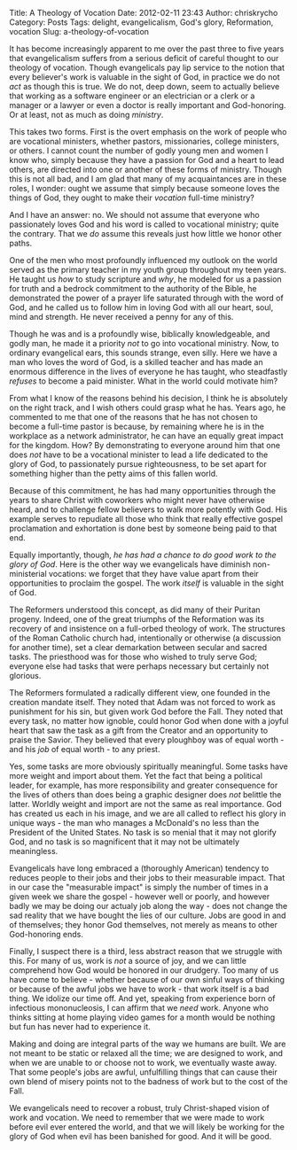 Title: A Theology of Vocation
Date: 2012-02-11 23:43
Author: chriskrycho
Category: Posts
Tags: delight, evangelicalism, God's glory, Reformation, vocation
Slug: a-theology-of-vocation

It has become increasingly apparent to me over the past three to five
years that evangelicalism suffers from a serious deficit of careful
thought to our theology of vocation. Though evangelicals pay lip service
to the notion that every believer's work is valuable in the sight of
God, in practice we do not *act* as though this is true. We do not, deep
down, seem to actually believe that working as a software engineer or an
electrician or a clerk or a manager or a lawyer or even a doctor is
really important and God-honoring. Or at least, not as much as doing
*ministry*. <!--more-->

This takes two forms. First is the overt emphasis on the work of people
who are vocational ministers, whether pastors, missionaries, college
ministers, or others. I cannot count the number of godly young men and
women I know who, simply because they have a passion for God and a heart
to lead others, are directed into one or another of these forms of
ministry. Though this is not all bad, and I am glad that many of my
acquaintances are in these roles, I wonder: ought we assume that simply
because someone loves the things of God, they ought to make their
*vocation* full-time ministry?

And I have an answer: no. We should not assume that everyone who
passionately loves God and his word is called to vocational ministry;
quite the contrary. That we *do* assume this reveals just how little we
honor other paths.

One of the men who most profoundly influenced my outlook on the world
served as the primary teacher in my youth group throughout my teen
years. He taught us *how* to study scripture and *why*, he modeled for
us a passion for truth and a bedrock commitment to the authority of the
Bible, he demonstrated the power of a prayer life saturated through with
the word of God, and he called us to follow him in loving God with all
our heart, soul, mind and strength. He never received a penny for any of
this.

Though he was and is a profoundly wise, biblically knowledgeable, and
godly man, he made it a priority *not* to go into vocational ministry.
Now, to ordinary evangelical ears, this sounds strange, even silly. Here
we have a man who loves the word of God, is a skilled teacher and has
made an enormous difference in the lives of everyone he has taught, who
steadfastly *refuses* to become a paid minister. What in the world could
motivate him?

From what I know of the reasons behind his decision, I think he is
absolutely on the right track, and I wish others could grasp what he
has. Years ago, he commented to me that one of the reasons that he has
not chosen to become a full-time pastor is because, by remaining where
he is in the workplace as a network administrator, he can have an
equally great impact for the kingdom. How? By demonstrating to everyone
around him that one does *not* have to be a vocational minister to lead
a life dedicated to the glory of God, to passionately pursue
righteousness, to be set apart for something higher than the petty aims
of this fallen world.

Because of this commitment, he has had many opportunities through the
years to share Christ with coworkers who might never have otherwise
heard, and to challenge fellow believers to walk more potently with God.
His example serves to repudiate all those who think that really
effective gospel proclamation and exhortation is done best by someone
being paid to that end.

Equally importantly, though, *he has had a chance to do good work to the
glory of God*. Here is the other way we evangelicals have diminish
non-ministerial vocations: we forget that they have value apart from
their opportunities to proclaim the gospel. The work *itself* is
valuable in the sight of God.

The Reformers understood this concept, as did many of their Puritan
progeny. Indeed, one of the great triumphs of the Reformation was its
recovery of and insistence on a full-orbed theology of work. The
structures of the Roman Catholic church had, intentionally or otherwise
(a discussion for another time), set a clear demarkation between secular
and sacred tasks. The priesthood was for those who wished to truly serve
God; everyone else had tasks that were perhaps necessary but certainly
not glorious.

The Reformers formulated a radically different view, one founded in the
creation mandate itself. They noted that Adam was not forced to work as
punishment for his sin, but given work God before the Fall. They noted
that every task, no matter how ignoble, could honor God when done with a
joyful heart that saw the task as a gift from the Creator and an
opportunity to praise the Savior. They believed that every ploughboy was
of equal worth - and his *job* of equal worth - to any priest.

Yes, some tasks are more obviously spiritually meaningful. Some tasks
have more weight and import about them. Yet the fact that being a
political leader, for example, has more responsibility and greater
consequence for the lives of others than does being a graphic designer
does *not* belittle the latter. Worldly weight and import are not the
same as real importance. God has created us each in his image, and we
are all called to reflect his glory in unique ways - the man who manages
a McDonald's no less than the President of the United States. No task is
so menial that it may not glorify God, and no task is so magnificent
that it may not be ultimately meaningless.

Evangelicals have long embraced a (thoroughly American) tendency to
reduces people to their jobs and their jobs to their measurable impact.
That in our case the "measurable impact" is simply the number of times
in a given week we share the gospel - however well or poorly, and
however badly we may be doing our actualy job along the way - does not
change the sad reality that we have bought the lies of our culture. Jobs
are good in and of themselves; they honor God themselves, not merely as
means to other God-honoring ends.

Finally, I suspect there is a third, less abstract reason that we
struggle with this. For many of us, work is *not* a source of joy, and
we can little comprehend how God would be honored in our drudgery. Too
many of us have come to believe - whether because of our own sinful ways
of thinking or because of the awful jobs we have to work - that work
itself is a bad thing. We idolize our time off. And yet, speaking from
experience born of infectious mononucleosis, I can affirm that we *need*
work. Anyone who thinks sitting at home playing video games for a month
would be nothing but fun has never had to experience it.

Making and doing are integral parts of the way we humans are built. We
are not meant to be static or relaxed all the time; we are designed to
work, and when we are unable to or choose not to work, we eventually
waste away. That some people's jobs are awful, unfulfilling things that
can cause their own blend of misery points not to the badness of work
but to the cost of the Fall.

We evangelicals need to recover a robust, truly Christ-shaped vision of
work and vocation. We need to remember that we were made to work before
evil ever entered the world, and that we will likely be working for the
glory of God when evil has been banished for good. And it will be good.
